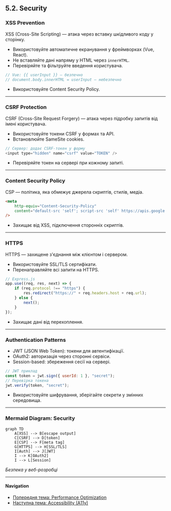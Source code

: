 ## 5.2. Security

### XSS Prevention

XSS (Cross-Site Scripting) — атака через вставку шкідливого коду у сторінку.

-   Використовуйте автоматичне екранування у фреймворках (Vue, React).
-   Не вставляйте дані напряму у HTML через `innerHTML`.
-   Перевіряйте та фільтруйте введення користувача.

```js
// Vue: {{ userInput }} — безпечно
// document.body.innerHTML = userInput — небезпечно
```

-   Використовуйте Content Security Policy.

---

### CSRF Protection

CSRF (Cross-Site Request Forgery) — атака через підробку запитів від імені користувача.

-   Використовуйте токени CSRF у формах та API.
-   Встановлюйте SameSite cookies.

```js
// Сервер: додає CSRF-токен у форму
<input type="hidden" name="csrf" value="TOKEN" />
```

-   Перевіряйте токен на сервері при кожному запиті.

---

### Content Security Policy

CSP — політика, яка обмежує джерела скриптів, стилів, медіа.

```html
<meta
    http-equiv="Content-Security-Policy"
    content="default-src 'self'; script-src 'self' https://apis.google.com"
/>
```

-   Захищає від XSS, підключення сторонніх скриптів.

---

### HTTPS

HTTPS — захищене з'єднання між клієнтом і сервером.

-   Використовуйте SSL/TLS сертифікати.
-   Перенаправляйте всі запити на HTTPS.

```js
// Express.js
app.use((req, res, next) => {
    if (req.protocol !== "https") {
        res.redirect("https://" + req.headers.host + req.url);
    } else {
        next();
    }
});
```

-   Захищає дані від перехоплення.

---

### Authentication Patterns

-   JWT (JSON Web Token): токени для автентифікації.
-   OAuth2: авторизація через сторонні сервіси.
-   Session-based: збереження сесії на сервері.

```js
// JWT приклад
const token = jwt.sign({ userId: 1 }, "secret");
// Перевірка токена
jwt.verify(token, "secret");
```

-   Використовуйте шифрування, зберігайте секрети у змінних середовища.

---

### Mermaid Diagram: Security

```mermaid
graph TD
    A[XSS] --> B[escape output]
    C[CSRF] --> D[token]
    E[CSP] --> F[meta tag]
    G[HTTPS] --> H[SSL/TLS]
    I[Auth] --> J[JWT]
    I --> K[OAuth2]
    I --> L[Session]
```

_Безпека у веб-розробці_

---

#### Navigation

-   [Попередня тема: Performance Optimization](5.1-performance-optimization.md)
-   [Наступна тема: Accessibility (A11y)](5.3-accessibility.md)
